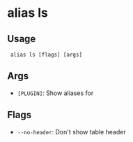 #  alias ls
## Usage
```
 alias ls [flags] [args]
```
## Args
- `[PLUGIN]`: Show aliases for <PLUGIN>
## Flags
- `--no-header`: Don't show table header
